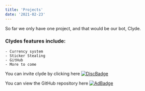 ```yaml
---
title: 'Projects'
date: '2021-02-23'
---
```


So far we only have one project, and that would
be our bot, Clyde.

### Clydes features include:

    - Currency system 
    - Sticker Stealing
    - GitHub
    - More to come

You can invite clyde by clicking here [![DiscBadge]][DiscLink]

You can view the GitHub repository here [![AdBadge]][AdLink]

[AdBadge]: https://img.shields.io/badge/Clyde-Ad%20Nauseam-red?style=plastic&logo=github
[AdLink]: https://github.com/ad-nauseam/ad-nauseam

[DiscBadge]: https://img.shields.io/badge/Invite%20Me!-808080?style=plastic&logo=discord
[DiscLink]: https://discord.com/api/oauth2/authorize?client_id=806564586211770399&permissions=8&scope=applications.commands%20bot